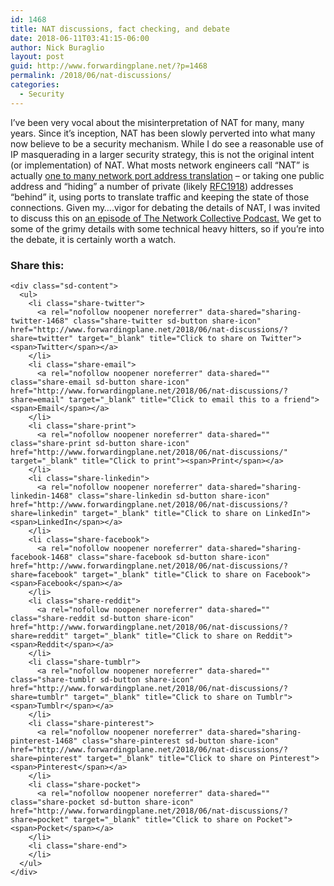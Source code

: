 ```yaml
---
id: 1468
title: NAT discussions, fact checking, and debate
date: 2018-06-11T03:41:15-06:00
author: Nick Buraglio
layout: post
guid: http://www.forwardingplane.net/?p=1468
permalink: /2018/06/nat-discussions/
categories:
  - Security
---
```

I’ve been very vocal about the misinterpretation of NAT for many, many years. Since it&#8217;s inception, NAT has been slowly perverted into what many now believe to be a security mechanism. While I do see a reasonable use of IP masquerading in a larger security strategy, this is not the original intent (or implementation) of NAT. What mosts network engineers call &#8220;NAT&#8221; is actually [one to many network port address translation](https://www.tldp.org/HOWTO/IP-Masquerade-HOWTO/ipmasq-background2.1.html) &#8211; or taking one public address and &#8220;hiding&#8221; a number of private (likely [RFC1918](https://tools.ietf.org/html/rfc1918)) addresses &#8220;behind&#8221; it, using ports to translate traffic and keeping the state of those connections. Given my&#8230;.vigor for debating the details of NAT, I was invited to discuss this on [an episode of The Network Collective Podcast.](https://thenetworkcollective.com/2018/05/ep28-for-the-love-of-nat/) We get to some of the grimy details with some technical heavy hitters, so if you&#8217;re into the debate, it is certainly worth a watch.



<div class="sharedaddy sd-sharing-enabled">
  <div class="robots-nocontent sd-block sd-social sd-social-icon-text sd-sharing">
    <h3 class="sd-title">
      Share this:
    </h3>
    
    <div class="sd-content">
      <ul>
        <li class="share-twitter">
          <a rel="nofollow noopener noreferrer" data-shared="sharing-twitter-1468" class="share-twitter sd-button share-icon" href="http://www.forwardingplane.net/2018/06/nat-discussions/?share=twitter" target="_blank" title="Click to share on Twitter"><span>Twitter</span></a>
        </li>
        <li class="share-email">
          <a rel="nofollow noopener noreferrer" data-shared="" class="share-email sd-button share-icon" href="http://www.forwardingplane.net/2018/06/nat-discussions/?share=email" target="_blank" title="Click to email this to a friend"><span>Email</span></a>
        </li>
        <li class="share-print">
          <a rel="nofollow noopener noreferrer" data-shared="" class="share-print sd-button share-icon" href="http://www.forwardingplane.net/2018/06/nat-discussions/" target="_blank" title="Click to print"><span>Print</span></a>
        </li>
        <li class="share-linkedin">
          <a rel="nofollow noopener noreferrer" data-shared="sharing-linkedin-1468" class="share-linkedin sd-button share-icon" href="http://www.forwardingplane.net/2018/06/nat-discussions/?share=linkedin" target="_blank" title="Click to share on LinkedIn"><span>LinkedIn</span></a>
        </li>
        <li class="share-facebook">
          <a rel="nofollow noopener noreferrer" data-shared="sharing-facebook-1468" class="share-facebook sd-button share-icon" href="http://www.forwardingplane.net/2018/06/nat-discussions/?share=facebook" target="_blank" title="Click to share on Facebook"><span>Facebook</span></a>
        </li>
        <li class="share-reddit">
          <a rel="nofollow noopener noreferrer" data-shared="" class="share-reddit sd-button share-icon" href="http://www.forwardingplane.net/2018/06/nat-discussions/?share=reddit" target="_blank" title="Click to share on Reddit"><span>Reddit</span></a>
        </li>
        <li class="share-tumblr">
          <a rel="nofollow noopener noreferrer" data-shared="" class="share-tumblr sd-button share-icon" href="http://www.forwardingplane.net/2018/06/nat-discussions/?share=tumblr" target="_blank" title="Click to share on Tumblr"><span>Tumblr</span></a>
        </li>
        <li class="share-pinterest">
          <a rel="nofollow noopener noreferrer" data-shared="sharing-pinterest-1468" class="share-pinterest sd-button share-icon" href="http://www.forwardingplane.net/2018/06/nat-discussions/?share=pinterest" target="_blank" title="Click to share on Pinterest"><span>Pinterest</span></a>
        </li>
        <li class="share-pocket">
          <a rel="nofollow noopener noreferrer" data-shared="" class="share-pocket sd-button share-icon" href="http://www.forwardingplane.net/2018/06/nat-discussions/?share=pocket" target="_blank" title="Click to share on Pocket"><span>Pocket</span></a>
        </li>
        <li class="share-end">
        </li>
      </ul>
    </div>
  </div>
</div>